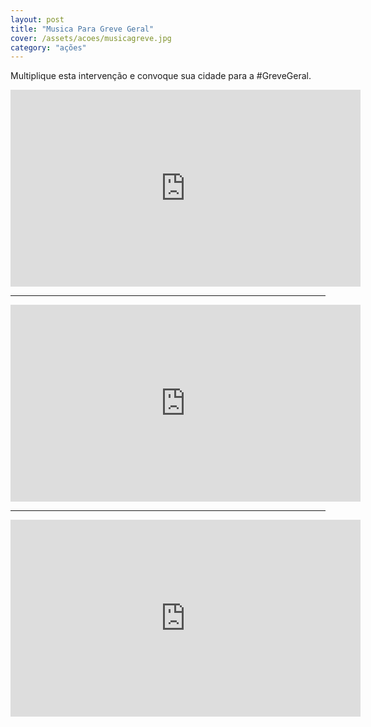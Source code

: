 ```yaml
---
layout: post
title: "Musica Para Greve Geral"
cover: /assets/acoes/musicagreve.jpg
category: "ações"
---
```

Multiplique esta intervenção e convoque sua cidade para a #GreveGeral.

<div class="video-wrapper video-wrapper-16x9">
    <iframe width="560" height="315" src="https://www.youtube.com/embed/0ns5ro6e6cU" frameborder="0" allowfullscreen></iframe>
</div>

---
<div class="video-wrapper video-wrapper-16x9">
    <iframe width="560" height="315" src="https://www.youtube.com/embed/JRkQwZFhjL4" frameborder="0" allowfullscreen></iframe>
</div>

---
<div class="video-wrapper video-wrapper-16x9">
   <iframe width="560" height="315" src="https://www.youtube.com/embed/Fvw6rbj0QZk" frameborder="0" allowfullscreen></iframe>
</div>
